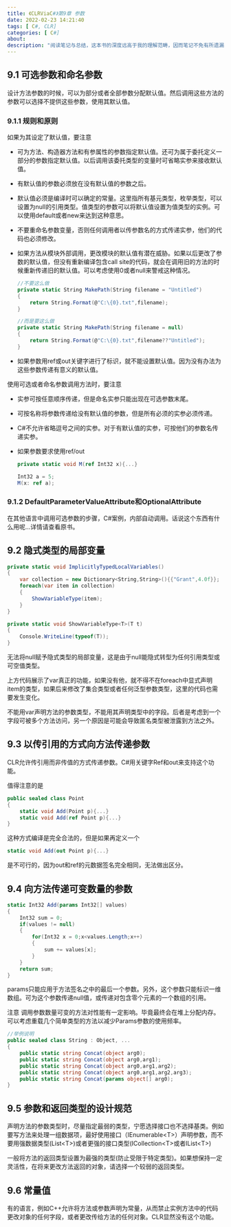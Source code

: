 ```yaml
---
title: 《CLRViaC#》第9章 参数
date: 2022-02-23 14:21:40
tags: [ C#, CLR]
categories: [ C#]
about:
description: "阅读笔记与总结，这本书的深度远高于我的理解范畴，因而笔记不免有所遗漏，如果有缺漏之处请查看原书。"
---
```


## 9.1 可选参数和命名参数

设计方法参数的时候，可以为部分或者全部参数分配默认值。然后调用这些方法的参数可以选择不提供这些参数，使用其默认值。

### 9.1.1 规则和原则

如果为其设定了默认值，要注意

+ 可为方法、构造器方法和有参属性的参数指定默认值。还可为属于委托定义一部分的参数指定默认值。以后调用该委托类型的变量时可省略实参来接收默认值。

+ 有默认值的参数必须放在没有默认值的参数之后。

+ 默认值必须是编译时可以确定的常量。这里指所有基元类型，枚举类型，可以设置为null的引用类型。值类型的参数可以将默认值设置为值类型的实例。可以使用default或者new来达到这种意思。

+ 不要重命名参数变量，否则任何调用者以传参数名的方式传递实参，他们的代码也必须修改。

+ 如果方法从模块外部调用，更改模块的默认值有潜在威胁。如果以后更改了参数的默认值，但没有重新编译包含call site的代码，就会在调用旧的方法的时候重新传递旧的默认值。可以考虑使用0或者null来警戒这种情况。

  ``` csharp
  //不要这么做
  private static String MakePath(String filename = "Untitled")
  {
      return String.Format(@"C:\{0}.txt",filename);
  }
  
  //而是要这么做
  private static String MakePath(String filename = null)
  {
      return String.Format(@"C:\{0}.txt",filename??"Untitled");
  }
  ```

+ 如果参数用ref或out关键字进行了标识，就不能设置默认值。因为没有办法为这些参数传递有意义的默认值。

使用可选或者命名参数调用方法时，要注意

+ 实参可按任意顺序传递，但是命名实参只能出现在可选参数末尾。

+ 可按名称将参数传递给没有默认值的参数，但是所有必须的实参必须传递。

+ C#不允许省略逗号之间的实参。对于有默认值的实参，可按他们的参数名传递实参。

+ 如果参数要求使用ref/out

  ``` csharp
  private static void M(ref Int32 x){...}
  
  Int32 a = 5;
  M(x: ref a);
  ```

### 9.1.2 DefaultParameterValueAttribute和OptionalAttribute

在其他语言中调用可选参数的步骤，C#案例，内部自动调用。话说这个东西有什么用呢...详情请查看原书。

## 9.2 隐式类型的局部变量

``` csharp
private static void ImplicitlyTypedLocalVariables()
{
    var collection = new Dictionary<String,String>(){{"Grant",4.0f}};
    foreach(var item in collection)
    {
        ShowVariableType(item);
    }
}

private static void ShowVariableType<T>(T t)
{
    Console.WriteLine(typeof(T));
}
```

无法将null赋予隐式类型的局部变量，这是由于null能隐式转型为任何引用类型或可空值类型。

上方代码展示了var真正的功能，如果没有他，就不得不在foreach中显式声明item的类型，如果后来修改了集合类型或者任何泛型参数类型，这里的代码也需要发生变化。

不能用var声明方法的参数类型，不能用其声明类型中的字段。后者是考虑到一个字段可被多个方法访问，另一个原因是可能会导致匿名类型被泄露到方法之外。

## 9.3 以传引用的方式向方法传递参数

CLR允许传引用而非传值的方式传递参数。C#用关键字Ref和out来支持这个功能。

值得注意的是

``` csharp
public sealed class Point
{
    static void Add(Point p){...}
    static void Add(ref Point p){...}
}
```

这种方式编译是完全合法的，但是如果再定义一个

``` csharp
static void Add(out Point p){...}
```

是不可行的，因为out和ref的元数据签名完全相同，无法做出区分。

## 9.4 向方法传递可变数量的参数

``` csharp
static Int32 Add(params Int32[] values)
{
    Int32 sum = 0;
    if(values != null)
    {
        for(Int32 x = 0;x<values.Length;x++)
        {
            sum += values[x];
        }
    }
    return sum;
}
```

params只能应用于方法签名之中的最后一个参数。另外，这个参数只能标识一维数组。可为这个参数传递null值，或传递对包含零个元素的一个数组的引用。

注意 调用参数数量可变的方法对性能有一定影响。毕竟最终会在堆上分配内存。可以考虑重载几个简单类型的方法以减少Params参数的使用频率。

``` csharp
//举例说明
public sealed class String : Object, ...
{
    public static string Concat(object arg0);
    public static string Concat(object arg0,arg1);
    public static string Concat(object arg0,arg1,arg2);
    public static string Concat(object arg0,arg1,arg2,arg3);
    public static string Concat(params object[] arg0);
}
```

## 9.5 参数和返回类型的设计规范

声明方法的参数类型时，尽量指定最弱的类型，宁愿选择接口也不选择基类。例如要写方法来处理一组数据项，最好使用接口（IEnumerable\<T>）声明参数，而不要用强数据类型(List\<T>)或者更强的接口类型(ICollection\<T>或者IList\<T>)

一般将方法的返回类型设置为最强的类型(防止受限于特定类型)。如果想保持一定灵活性，在将来更改方法返回的对象，请选择一个较弱的返回类型。

## 9.6 常量值

有的语言，例如C++允许将方法或参数声明为常量，从而禁止实例方法中的代码更改对象的任何字段，或者更改传给方法的任何对象。CLR显然没有这个功能。

